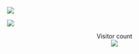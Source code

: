 ![](https://media0.giphy.com/media/3otPorWLQJq5GmHRtu/giphy.gif)

<a href=#><img src="[contributions.svg](https://raw.githubusercontent.com/insolitum/insolitum/main/contributions.svg)"></a>

<p align="center"> 
  Visitor count<br>
  <img src="https://profile-counter.glitch.me/dumaaas/count.svg" />
</p>
